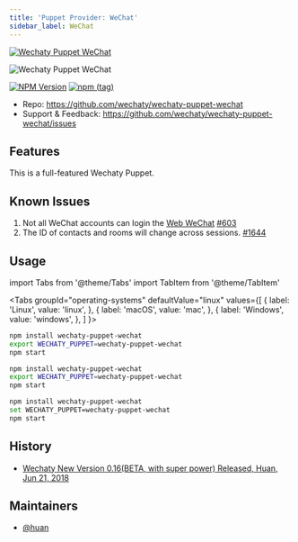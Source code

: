 ```yaml
---
title: 'Puppet Provider: WeChat'
sidebar_label: WeChat
---
```


[![Wechaty Puppet WeChat](https://img.shields.io/badge/Puppet-WeChat-blueviolet)](wechat)

![Wechaty Puppet WeChat](https://raw.githubusercontent.com/wechaty/wechaty-puppet-wechat/HEAD/docs/images/wechaty-puppet-wechat.png)

[![NPM Version](https://badge.fury.io/js/wechaty-puppet-wechat.svg)](https://badge.fury.io/js/wechaty-puppet-wechat)
[![npm (tag)](https://img.shields.io/npm/v/wechaty-puppet-wechat/next.svg)](https://www.npmjs.com/package/wechaty-puppet-wechat?activeTab=versions)

- Repo: <https://github.com/wechaty/wechaty-puppet-wechat>
- Support & Feedback: <https://github.com/wechaty/wechaty-puppet-wechat/issues>

## Features

This is a full-featured Wechaty Puppet.

## Known Issues

1. Not all WeChat accounts can login the [Web WeChat](https://web.wechat.com) [#603](https://github.com/wechaty/wechaty/issues/603)
1. The ID of contacts and rooms will change across sessions. [#1644](https://github.com/wechaty/wechaty/issues/1644)

## Usage

<!-- MDX import -->
import Tabs from '@theme/Tabs'
import TabItem from '@theme/TabItem'

<Tabs
  groupId="operating-systems"
  defaultValue="linux"
  values={[
    { label: 'Linux',   value: 'linux', },
    { label: 'macOS',   value: 'mac', },
    { label: 'Windows', value: 'windows', },
  ]
}>

<TabItem value="linux">

```sh
npm install wechaty-puppet-wechat
export WECHATY_PUPPET=wechaty-puppet-wechat
npm start
```

</TabItem>
<TabItem value="mac">

```sh
npm install wechaty-puppet-wechat
export WECHATY_PUPPET=wechaty-puppet-wechat
npm start
```

</TabItem>
<TabItem value="windows">

```sh
npm install wechaty-puppet-wechat
set WECHATY_PUPPET=wechaty-puppet-wechat
npm start
```

</TabItem>
</Tabs>

## History

- [Wechaty New Version 0.16(BETA, with super power) Released, Huan, Jun 21, 2018](https://wechaty.js.org/2018/06/21/wechaty-new-release-version-0.16/)

## Maintainers

- [@huan](https://wechaty.js.org/contributors/huan)
